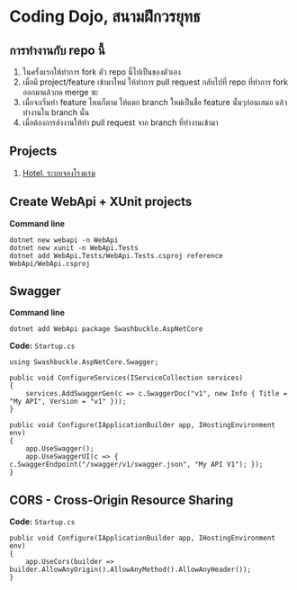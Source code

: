 # Coding Dojo, สนามฝึกวรยุทธ 

## การทำงานกับ repo นี้
1. ในครั้งแรกให้ทำการ fork ตัว repo นี้ไปเป็นของตัวเอง
1. เมื่อมี project/feature เข้ามาใหม่ ให้ทำการ pull request กลับไปที่ repo ที่ทำการ fork ออกมาแล้วกด merge ซะ
1. เมื่อจะเริ่มทำ feature ไหนก็ตาม ให้แตก branch ใหม่เป็นชื่อ feature นั้นๆก่อนเสมอ แล้วทำงานใน branch นั้น
1. เมื่อต้องการส่งงานให้ทำ pull request จาก branch ที่ทำงานเข้ามา

## Projects
1. [Hotel, ระบบจองโรงแรม](Hotel/README.md)

## Create WebApi + XUnit projects
**Command line**
```
dotnet new webapi -n WebApi
dotnet new xunit -n WebApi.Tests
dotnet add WebApi.Tests/WebApi.Tests.csproj reference WebApi/WebApi.csproj
```

## Swagger
**Command line**
```
dotnet add WebApi package Swashbuckle.AspNetCore
```
**Code:** `Startup.cs`
```
using Swashbuckle.AspNetCore.Swagger;

public void ConfigureServices(IServiceCollection services)
{
    services.AddSwaggerGen(c => c.SwaggerDoc("v1", new Info { Title = "My API", Version = "v1" }));
}

public void Configure(IApplicationBuilder app, IHostingEnvironment env)
{
    app.UseSwagger();
    app.UseSwaggerUI(c => { c.SwaggerEndpoint("/swagger/v1/swagger.json", "My API V1"); });
}
```

## CORS - Cross-Origin Resource Sharing
**Code:** `Startup.cs`
```
public void Configure(IApplicationBuilder app, IHostingEnvironment env)
{
    app.UseCors(builder => builder.AllowAnyOrigin().AllowAnyMethod().AllowAnyHeader());
}
```